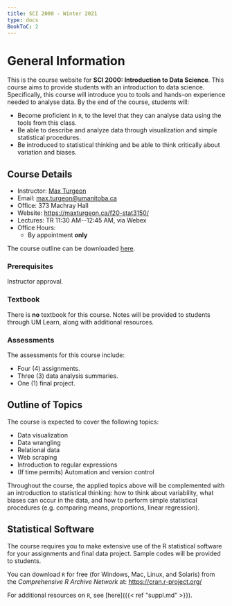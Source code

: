 ```yaml
---
title: SCI 2000 - Winter 2021
type: docs
BookToC: 2
---
```


# General Information

This is the course website for **SCI 2000: Introduction to Data Science**. This course aims to provide students with an introduction to data science. Specifically, this course will introduce you to tools and hands-on experience needed to analyse data. By the end of the course, students will:

 - Become proficient in `R`, to the level that they can analyse data using the tools from this class.
 - Be able to describe and analyze data through visualization and simple statistical procedures.
 - Be introduced to statistical thinking and be able to think critically about variation and biases.

## Course Details

  - Instructor: [Max Turgeon](https://maxturgeon.ca/)
  - Email: <max.turgeon@umanitoba.ca>
  - Office: 373 Machray Hall
  - Website: <https://maxturgeon.ca/f20-stat3150/>
  - Lectures: TR 11:30 AM--12:45 AM, via Webex
  - Office Hours:
    + By appointment **only**
    
The course outline can be downloaded [here](outline_sci2000_w21.pdf).

### Prerequisites

Instructor approval.

### Textbook

There is **no** textbook for this course. Notes will be provided to students through UM Learn, along with additional resources.

### Assessments

The assessments for this course include:

  - Four (4) assignments.
  - Three (3) data analysis summaries.
  - One (1) final project.

## Outline of Topics

The course is expected to cover the following topics:

  - Data visualization
  - Data wrangling
  - Relational data
  - Web scraping
  - Introduction to regular expressions
  - (If time permits) Automation and version control

Throughout the course, the applied topics above will be complemented with an introduction to statistical thinking: how to think about variability, what biases can occur in the data, and how to perform simple statistical procedures (e.g. comparing means, proportions, linear regression).

## Statistical Software

The course requires you to make extensive use of the R statistical software for your assignments and final data project. Sample codes will be provided to students. 

You can download `R` for free (for Windows, Mac, Linux, and Solaris) from the *Comprehensive R Archive Network* at: https://cran.r-project.org/

For additional resources on `R`, see [here]({{< ref "suppl.md" >}}).
